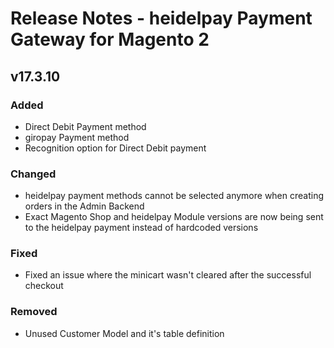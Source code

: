 # Release Notes - heidelpay Payment Gateway for Magento 2

## v17.3.10

### Added
- Direct Debit Payment method
- giropay Payment method
- Recognition option for Direct Debit payment

### Changed
- heidelpay payment methods cannot be selected anymore when creating orders in the Admin Backend
- Exact Magento Shop and heidelpay Module versions are now being sent to the heidelpay payment instead of hardcoded versions 

### Fixed
- Fixed an issue where the minicart wasn't cleared after the successful checkout

### Removed
- Unused Customer Model and it's table definition
